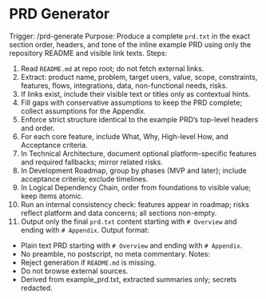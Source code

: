 # PRD Generator
Trigger: /prd-generate
Purpose: Produce a complete `prd.txt` in the exact section order, headers, and tone of the inline example PRD using only the repository README and visible link texts.
Steps:

1. Read `README.md` at repo root; do not fetch external links.
2. Extract: product name, problem, target users, value, scope, constraints, features, flows, integrations, data, non-functional needs, risks.
3. If links exist, include their visible text or titles only as contextual hints.
4. Fill gaps with conservative assumptions to keep the PRD complete; collect assumptions for the Appendix.
5. Enforce strict structure identical to the example PRD’s top-level headers and order.
6. For each core feature, include What, Why, High-level How, and Acceptance criteria.
7. In Technical Architecture, document optional platform-specific features and required fallbacks; mirror related risks.
8. In Development Roadmap, group by phases (MVP and later); include acceptance criteria; exclude timelines.
9. In Logical Dependency Chain, order from foundations to visible value; keep items atomic.
10. Run an internal consistency check: features appear in roadmap; risks reflect platform and data concerns; all sections non-empty.
11. Output only the final `prd.txt` content starting with `# Overview` and ending with `# Appendix`.
Output format:

- Plain text PRD starting with `# Overview` and ending with `# Appendix`.
- No preamble, no postscript, no meta commentary.
Notes:
- Reject generation if `README.md` is missing.
- Do not browse external sources.
- Derived from example_prd.txt, extracted summaries only; secrets redacted.
